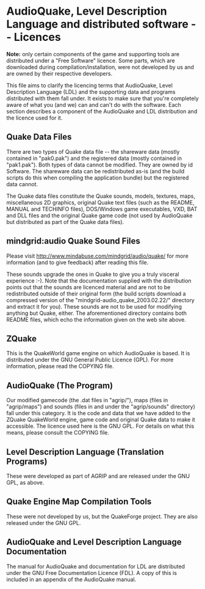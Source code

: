 AudioQuake, Level Description Language and distributed software -- Licences
============================================================================

**Note:** only certain components of the game and supporting tools are distributed under a "Free Software" licence.  Some parts, which are downloaded during compilation/installation, were not developed by us and are owned by their respective developers.

This file aims to clarify the licencing terms that AudioQuake, Level Description Language (LDL) and the supporting data and programs distributed with them fall under.  It exists to make sure that you're completely aware of what you (and we) can and can't do with the software.  Each section describes a component of the AudioQuake and LDL distribution and the licence used for it.


Quake Data Files
-----------------

There are two types of Quake data file -- the shareware data (mostly contained in "pak0.pak") and the registered data (mostly contained in "pak1.pak").  Both types of data cannot be modified.  They are owned by id Software.  The shareware data can be redistributed as-is (and the build scripts do this when compiling the application bundle) but the registered data cannot.

The Quake data files constitute the Quake sounds, models, textures, maps, miscellaneous 2D graphics, original Quake text files (such as the README, MANUAL and TECHINFO files), DOS/Windows game executables, VXD, BAT and DLL files and the original Quake game code (not used by AudioQuake but distributed as part of the Quake data files).


mindgrid:audio Quake Sound Files
---------------------------------

Please visit http://www.mindabuse.com/mindgrid/audio/quake/ for more information (and to give feedback) after reading this file.

These sounds upgrade the ones in Quake to give you a truly visceral experience :-).  Note that the documentation supplied with the distribution points out that the sounds are licenced material and are not to be redistributed outside of their original form (the build scripts download a compressed version of the "mindgrid-audio_quake_2003.02.22/" directory and extract it for you).  These sounds are not to be used for modifying anything but Quake, either.  The aforementioned directory contains both README files, which echo the information given on the web site above.


ZQuake
-------

This is the QuakeWorld game engine on which AudioQuake is based.  It is distributed under the GNU General Public Licence (GPL).  For more information, please read the COPYING file.


AudioQuake (The Program)
-------------------------

Our modified gamecode (the .dat files in "agrip/"), maps (files in "agrip/maps") and sounds (files in and under the "agrip/sounds" directory) fall under this category.  It is the code and data that we have added to the ZQuake QuakeWorld engine, game code and original Quake data to make it accessible.  The licence used here is the GNU GPL.  For details on what this means, please consult the COPYING file.


Level Description Language (Translation Programs)
--------------------------------------------------

These were developed as part of AGRIP and are released under the GNU GPL, as above.


Quake Engine Map Compilation Tools
-----------------------------------

These were not developed by us, but the QuakeForge project.  They are also released under the GNU GPL.


AudioQuake and Level Description Language Documentation
--------------------------------------------------------

The manual for AudioQuake and documentation for LDL are distributed under the GNU Free Documentation Licence (FDL).  A copy of this is included in an appendix of the AudioQuake manual.
